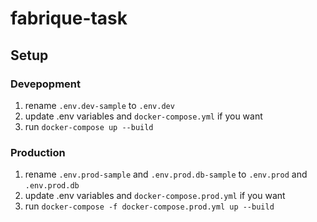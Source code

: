 # fabrique-task

## Setup
### Devepopment
1. rename `.env.dev-sample` to `.env.dev`
2. update .env variables and `docker-compose.yml` if you want
2. run `docker-compose up --build`

### Production
1. rename `.env.prod-sample` and `.env.prod.db-sample` to `.env.prod` and `.env.prod.db`
2. update .env variables and `docker-compose.prod.yml` if you want
2. run `docker-compose -f docker-compose.prod.yml up --build`
